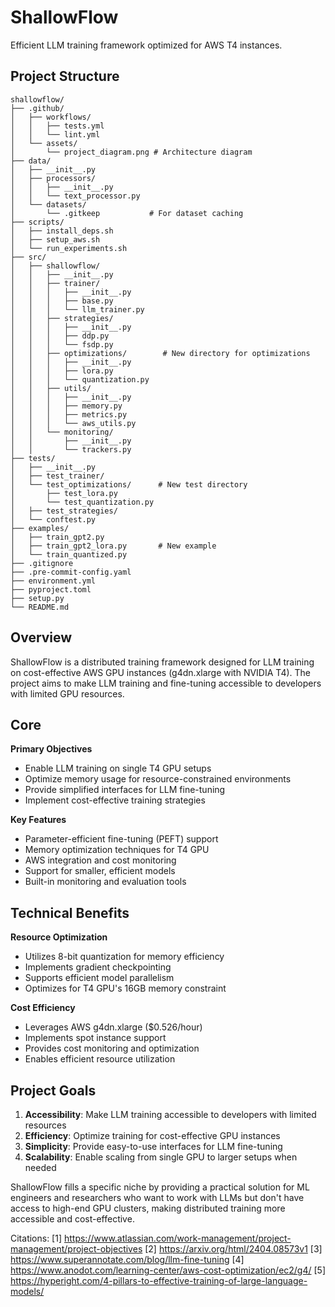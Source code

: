 # ShallowFlow

Efficient LLM training framework optimized for AWS T4 instances.

## Project Structure

```plaintext
shallowflow/
├── .github/
│   ├── workflows/
│   │   ├── tests.yml          
│   │   └── lint.yml           
│   └── assets/
│       └── project_diagram.png # Architecture diagram
├── data/
│   ├── __init__.py
│   ├── processors/
│   │   ├── __init__.py
│   │   └── text_processor.py
│   └── datasets/
│       └── .gitkeep           # For dataset caching
├── scripts/
│   ├── install_deps.sh
│   ├── setup_aws.sh
│   └── run_experiments.sh
├── src/
│   ├── shallowflow/
│   │   ├── __init__.py
│   │   ├── trainer/
│   │   │   ├── __init__.py
│   │   │   ├── base.py
│   │   │   └── llm_trainer.py
│   │   ├── strategies/
│   │   │   ├── __init__.py
│   │   │   ├── ddp.py
│   │   │   └── fsdp.py
│   │   ├── optimizations/        # New directory for optimizations
│   │   │   ├── __init__.py
│   │   │   ├── lora.py
│   │   │   └── quantization.py
│   │   ├── utils/
│   │   │   ├── __init__.py
│   │   │   ├── memory.py
│   │   │   ├── metrics.py
│   │   │   └── aws_utils.py
│   │   └── monitoring/
│   │       ├── __init__.py
│   │       └── trackers.py
├── tests/
│   ├── __init__.py
│   ├── test_trainer/
│   └── test_optimizations/      # New test directory
│       ├── test_lora.py
│       └── test_quantization.py
│   ├── test_strategies/
│   └── conftest.py
├── examples/
│   ├── train_gpt2.py
│   ├── train_gpt2_lora.py       # New example
│   └── train_quantized.py 
├── .gitignore
├── .pre-commit-config.yaml
├── environment.yml
├── pyproject.toml
├── setup.py
└── README.md
```

## Overview

ShallowFlow is a distributed training framework designed for LLM training on cost-effective AWS GPU instances (g4dn.xlarge with NVIDIA T4). The project aims to make LLM training and fine-tuning accessible to developers with limited GPU resources.

## Core

**Primary Objectives**
- Enable LLM training on single T4 GPU setups
- Optimize memory usage for resource-constrained environments
- Provide simplified interfaces for LLM fine-tuning
- Implement cost-effective training strategies

**Key Features**
- Parameter-efficient fine-tuning (PEFT) support
- Memory optimization techniques for T4 GPU
- AWS integration and cost monitoring
- Support for smaller, efficient models
- Built-in monitoring and evaluation tools

## Technical Benefits

**Resource Optimization**
- Utilizes 8-bit quantization for memory efficiency
- Implements gradient checkpointing
- Supports efficient model parallelism
- Optimizes for T4 GPU's 16GB memory constraint

**Cost Efficiency**
- Leverages AWS g4dn.xlarge ($0.526/hour)
- Implements spot instance support
- Provides cost monitoring and optimization
- Enables efficient resource utilization

## Project Goals

1. **Accessibility**: Make LLM training accessible to developers with limited resources
2. **Efficiency**: Optimize training for cost-effective GPU instances
3. **Simplicity**: Provide easy-to-use interfaces for LLM fine-tuning
4. **Scalability**: Enable scaling from single GPU to larger setups when needed

ShallowFlow fills a specific niche by providing a practical solution for ML engineers and researchers who want to work with LLMs but don't have access to high-end GPU clusters, making distributed training more accessible and cost-effective.

Citations:
[1] https://www.atlassian.com/work-management/project-management/project-objectives
[2] https://arxiv.org/html/2404.08573v1
[3] https://www.superannotate.com/blog/llm-fine-tuning
[4] https://www.anodot.com/learning-center/aws-cost-optimization/ec2/g4/
[5] https://hyperight.com/4-pillars-to-effective-training-of-large-language-models/

